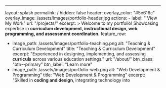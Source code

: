 ---
layout: splash
permalink: /
hidden: false
header:
  overlay_color: "#5e616c"
  overlay_image: /assets/images/portfolio-header.jpg
  actions:
    - label: "<i class='fas fa-eye'></i> View My Work"
      url: "/projects/"
excerpt: >
  Welcome to my portfolio! Showcasing expertise in **curriculum development, instructional design, web programming, and assessment coordination**.
feature_row:
  - image_path: /assets/images/portfolio-teaching.png
    alt: "Teaching & Curriculum Development"
    title: "Teaching & Curriculum Development"
    excerpt: "Experienced in designing, implementing, and assessing **curricula** across various education settings."
    url: "/about/"
    btn_class: "btn--primary"
    btn_label: "Learn more"
  - image_path: /assets/images/portfolio-web.png
    alt: "Web Development & Programming"
    title: "Web Development & Programming"
    excerpt: "Skilled in **coding and design**, integrating technology into
